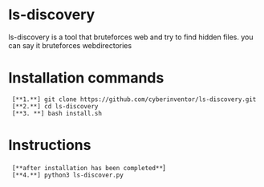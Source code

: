 # ls-discovery
ls-discovery is a tool that bruteforces web and try to find hidden files.
you can say it bruteforces webdirectories
# Installation commands
``` [**1.**] git clone https://github.com/cyberinventor/ls-discovery.git```
<br>
``` [**2.**] cd ls-discovery```
<br>
``` [**3. **] bash install.sh```
<br>
# Instructions
``` [**after installation has been completed**```]
<br>
``` [**4.**] python3 ls-discover.py```
